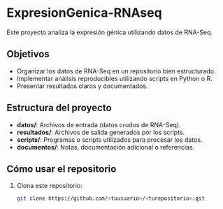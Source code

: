 
# ExpresionGenica-RNAseq
Este proyecto analiza la expresión génica utilizando datos de RNA-Seq.

## Objetivos
- Organizar los datos de RNA-Seq en un repositorio bien estructurado.
- Implementar análisis reproducibles utilizando scripts en Python o R.
- Presentar resultados claros y documentados.

## Estructura del proyecto
- **datos/**: Archivos de entrada (datos crudos de RNA-Seq).
- **resultados/**: Archivos de salida generados por los scripts.
- **scripts/**: Programas o scripts utilizados para procesar los datos.
- **documentos/**: Notas, documentación adicional o referencias.

## Cómo usar el repositorio
1. Clona este repositorio:
   ```bash
   git clone https://github.com/<tuusuario>/<turepositorio>.git

